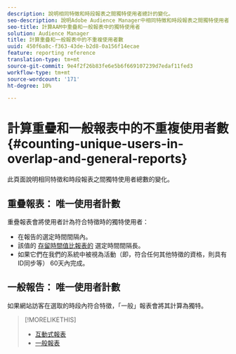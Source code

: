 ```yaml
---
description: 說明相同特徵和時段報表之間獨特使用者總計的變化。
seo-description: 說明Adobe Audience Manager中相同特徵和時段報表之間獨特使用者總數的變化
seo-title: 計算AAM中重疊和一般報表中的獨特使用者
solution: Audience Manager
title: 計算重疊和一般報表中的不重複使用者數
uuid: 450f6a8c-f363-43de-b2d8-0a156f14ecae
feature: reporting reference
translation-type: tm+mt
source-git-commit: 9e4f2f26b83fe6e5b6f669107239d7edaf11fed3
workflow-type: tm+mt
source-wordcount: '171'
ht-degree: 10%

---
```



# 計算重疊和一般報表中的不重複使用者數{#counting-unique-users-in-overlap-and-general-reports}

此頁面說明相同特徵和時段報表之間獨特使用者總數的變化。

<!-- 

c_unique_user_counts.xml

 -->

## 重疊報表： 唯一使用者計數

重疊報表會將使用者計為符合特徵時的獨特使用者：

* 在報告的選定時間間隔內。
* 該值的 [存留時間值比報表的](../features/traits/segment-ttl-explained.md) 選定時間間隔長。
* 如果它們在我們的系統中被視為活動（即，符合任何其他特徵的資格，則具有ID同步等） 60天內完成。

## 一般報告： 唯一使用者計數

如果網站訪客在選取的時段內符合特徵，「一般」報表會將其計算為獨特。

>[!MORELIKETHIS]
>
>* [互動式報表](../reporting/dynamic-reports/dynamic-reports.md#interactive-and-overlap-reports)
>* [一般報表](../reporting/general-reports.md#general-reports-overview)

